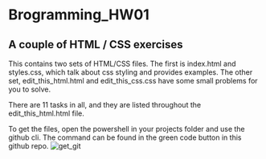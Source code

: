 # Brogramming_HW01
## A couple of HTML / CSS exercises

This contains two sets of HTML/CSS files.  The first is index.html and styles.css, which talk about css styling and provides examples.  The other set, edit_this_html.html and edit_this_css.css have some small problems for you to solve.

There are 11 tasks in all, and they are listed throughout the edit_this_html.html file.

To get the files, open the powershell in your projects folder and use the github cli.  The command can be found in the green code button in this github repo.
![get_git](https://user-images.githubusercontent.com/18056305/147607620-ccdb350f-1da3-428d-a5ce-ff1fc8c5d8d0.png)
